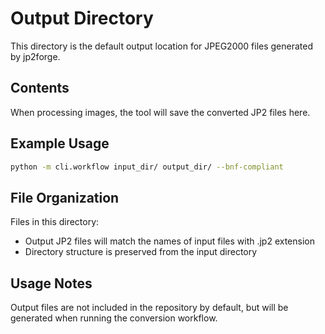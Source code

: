 # Output Directory

This directory is the default output location for JPEG2000 files generated by jp2forge.

## Contents

When processing images, the tool will save the converted JP2 files here.

## Example Usage

```bash
python -m cli.workflow input_dir/ output_dir/ --bnf-compliant
```

## File Organization

Files in this directory:
- Output JP2 files will match the names of input files with .jp2 extension
- Directory structure is preserved from the input directory

## Usage Notes

Output files are not included in the repository by default, but will be generated when running the conversion workflow.
